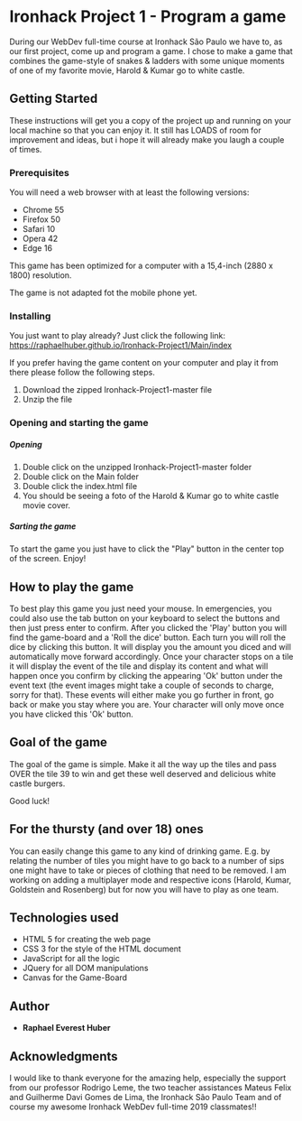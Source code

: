 # Ironhack Project 1 - Program a game

During our WebDev full-time course at Ironhack São Paulo we have to, as our first project, come up and program a game. I chose to make a game that combines the game-style of snakes & ladders with some unique moments of one of my favorite movie, Harold & Kumar go to white castle. 

## Getting Started

These instructions will get you a copy of the project up and running on your local machine so that you can enjoy it. It still has LOADS of room for improvement and ideas, but i hope it will already make you laugh a couple of times.

### Prerequisites

You will need a web browser with at least the following versions:
- Chrome 55
- Firefox 50
- Safari 10
- Opera 42
- Edge 16

This game has been optimized for a computer with a 15,4-inch (2880 x 1800) resolution. 

The game is not adapted fot the mobile phone yet.

### Installing

You just want to play already? Just click the following link: https://raphaelhuber.github.io/Ironhack-Project1/Main/index

If you prefer having the game content on your computer and play it from there please follow the following steps.

1. Download the zipped Ironhack-Project1-master file
2. Unzip the file

### Opening and starting the game
##### Opening

1. Double click on the unzipped Ironhack-Project1-master folder
2. Double click on the Main folder
3. Double click the index.html file
4. You should be seeing a foto of the Harold & Kumar go to white castle movie cover.

##### Sarting the game

To start the game you just have to click the "Play" button in the center top of the screen. Enjoy!

## How to play the game

To best play this game you just need your mouse. In emergencies, you could also use the tab button on your keyboard to select the buttons and then just press enter to confirm. After you clicked the 'Play' button you will find the game-board and a 'Roll the dice' button. Each turn you will roll the dice by clicking this button. It will display you the amount you diced and will automatically move forward accordingly. Once your character stops on a tile it will display the event of the tile and display its content and what will happen once you confirm by clicking the appearing 'Ok' button under the event text (the event images might take a couple of seconds to charge, sorry for that). These events will either make you go further in front, go back or make you stay where you are. Your character will only move once you have clicked this 'Ok' button.

## Goal of the game

The goal of the game is simple. Make it all the way up the tiles and pass OVER the tile 39 to win and get these well deserved and delicious white castle burgers. 

Good luck!

## For the thursty (and over 18) ones

You can easily change this game to any kind of drinking game. E.g. by relating the number of tiles you might have to go back to a number of sips one might have to take or pieces of clothing that need to be removed. I am working on adding a multiplayer mode and respective icons (Harold, Kumar, Goldstein and Rosenberg) but for now you will have to play as one team. 

## Technologies used

- HTML 5 for creating the web page
- CSS 3 for the style of the HTML document
- JavaScript for all the logic
- JQuery for all DOM manipulations
- Canvas for the Game-Board

## Author

* **Raphael Everest Huber**

## Acknowledgments

I would like to thank everyone for the amazing help, especially the support from our professor Rodrigo Leme, the two teacher assistances Mateus Felix and Guilherme Davi Gomes de Lima, the Ironhack São Paulo Team and of course my awesome Ironhack WebDev full-time 2019 classmates!!
